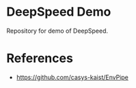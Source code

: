 # DeepSpeed Demo

Repository for demo of DeepSpeed.

# References

- https://github.com/casys-kaist/EnvPipe
